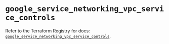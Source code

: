 # `google_service_networking_vpc_service_controls`

Refer to the Terraform Registry for docs: [`google_service_networking_vpc_service_controls`](https://registry.terraform.io/providers/hashicorp/google-beta/5.39.0/docs/resources/google_service_networking_vpc_service_controls).
